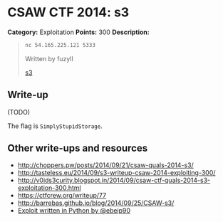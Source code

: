 # CSAW CTF 2014: s3

**Category:** Exploitation
**Points:** 300
**Description:**

> ```bash
> nc 54.165.225.121 5333
> ```
>
> Written by fuzyll
>
> [s3](s3)

## Write-up

(TODO)

The flag is `SimplyStupidStorage`.

## Other write-ups and resources

* <http://choppers.pw/posts/2014/09/21/csaw-quals-2014-s3/>
* <http://tasteless.eu/2014/09/s3-writeup-csaw-2014-exploiting-300/>
* <http://v0ids3curity.blogspot.in/2014/09/csaw-ctf-quals-2014-s3-exploitation-300.html>
* <https://ctfcrew.org/writeup/77>
* <http://barrebas.github.io/blog/2014/09/25/CSAW-s3/>
* [Exploit written in Python by @ebeip90](https://gist.github.com/ebeip90/c6cb842b66fcc1680ea7)
